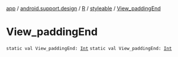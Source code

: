 [app](../../../index.md) / [android.support.design](../../index.md) / [R](../index.md) / [styleable](index.md) / [View_paddingEnd](.)

# View_paddingEnd

`static val View_paddingEnd: `[`Int`](https://kotlinlang.org/api/latest/jvm/stdlib/kotlin/-int/index.html)
`static val View_paddingEnd: `[`Int`](https://kotlinlang.org/api/latest/jvm/stdlib/kotlin/-int/index.html)